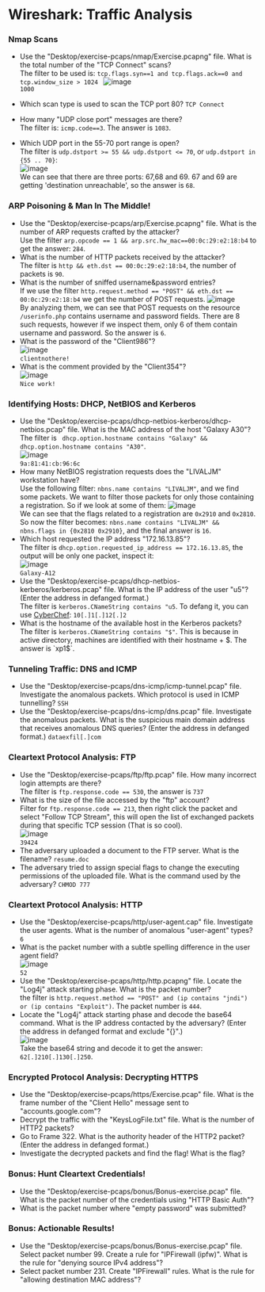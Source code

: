# Wireshark: Traffic Analysis

### Nmap Scans
- Use the "Desktop/exercise-pcaps/nmap/Exercise.pcapng" file. What is the total number of the "TCP Connect" scans? <br />
The filter to be used is: `tcp.flags.syn==1 and tcp.flags.ack==0 and tcp.window_size > 1024 `
![image](https://github.com/user-attachments/assets/25440297-bea5-42af-91d3-aee1b3aa7428)<br />
`1000`

- Which scan type is used to scan the TCP port 80? `TCP Connect`
- How many "UDP close port" messages are there? <br />
The filter is: `icmp.code==3`. The answer is `1083`.
- Which UDP port in the 55-70 port range is open? <br />
The filter is `udp.dstport >= 55 && udp.dstport <= 70`, or `udp.dstport in {55 .. 70}`: <br />
![image](https://github.com/user-attachments/assets/df170f19-2ab3-4508-afc1-de7645371a9b)<br />
We can see that there are three ports: 67,68 and 69. 67 and 69 are getting 'destination unreachable', so the answer is `68`.


### ARP Poisoning & Man In The Middle!
- Use the "Desktop/exercise-pcaps/arp/Exercise.pcapng" file. What is the number of ARP requests crafted by the attacker? <br />
Use the filter `arp.opcode == 1 && arp.src.hw_mac==00:0c:29:e2:18:b4` to get the answer: `284`.
- What is the number of HTTP packets received by the attacker? <br />
The filter is `http && eth.dst == 00:0c:29:e2:18:b4`, the number of packets is `90`.
- What is the number of sniffed username&password entries? <br />
If we use the filter `http.request.method == "POST" && eth.dst == 00:0c:29:e2:18:b4` we get the number of POST requests. 
![image](https://github.com/user-attachments/assets/c9f7224a-9a19-4100-b45a-49a32a3877f5) <br />
By analyzing them, we can see that POST requests on the resource `/userinfo.php` contains username and password fields. There are 8 such requests, however if we inspect them, only 6 of them contain username and password. So the answer is `6`.
- What is the password of the "Client986"? <br />
![image](https://github.com/user-attachments/assets/874b593f-50b4-4ea3-9be8-6b0f54e5a038)<br />
`clientnothere!`
- What is the comment provided by the "Client354"? <br />
![image](https://github.com/user-attachments/assets/d8a0ef2d-a4cd-4a20-915d-fa63e6e9ae26) <br />
`Nice work!`

### Identifying Hosts: DHCP, NetBIOS and Kerberos
- Use the "Desktop/exercise-pcaps/dhcp-netbios-kerberos/dhcp-netbios.pcap" file. What is the MAC address of the host "Galaxy A30"? <br />
The filter is ` dhcp.option.hostname contains "Galaxy" && dhcp.option.hostname contains "A30"`. <br />
![image](https://github.com/user-attachments/assets/a37bda3e-782b-4554-b96f-43f9321dbab9)<br />
`9a:81:41:cb:96:6c`
- How many NetBIOS registration requests does the "LIVALJM" workstation have? <br />
Use the following filter: `nbns.name contains "LIVALJM"`, and we find some packets. We want to filter those packets for only those containing a registration. So if we look at some of them: 
![image](https://github.com/user-attachments/assets/a46b6669-3f32-4f18-9d6a-b0ec95b4d486)<br />
We can see that the flags related to a registration are `0x2910` and `0x2810`. So now the filter becomes: `nbns.name contains "LIVALJM" && nbns.flags in {0x2810 0x2910}`, and the final answer is `16`. 
- Which host requested the IP address "172.16.13.85"? <br />
The filter is `dhcp.option.requested_ip_address == 172.16.13.85`, the output will be only one packet, inspect it: <br />
![image](https://github.com/user-attachments/assets/45d0c654-ac16-4173-bb2e-d5b52bd32cdf) <br />
`Galaxy-A12`
- Use the "Desktop/exercise-pcaps/dhcp-netbios-kerberos/kerberos.pcap" file. What is the IP address of the user "u5"? (Enter the address in defanged format.) <br />
The filter is `kerberos.CNameString contains "u5`. To defang it, you can use [CyberChef](https://gchq.github.io/CyberChef/): `10[.]1[.]12[.]2`
- What is the hostname of the available host in the Kerberos packets? <br />
The filter is `kerberos.CNameString contains "$"`. This is because in active directory, machines are identified with their hostname + $. The answer is `xp1$`.

### Tunneling Traffic: DNS and ICMP
- Use the "Desktop/exercise-pcaps/dns-icmp/icmp-tunnel.pcap" file. Investigate the anomalous packets. Which protocol is used in ICMP tunnelling? `SSH`
- Use the "Desktop/exercise-pcaps/dns-icmp/dns.pcap" file. Investigate the anomalous packets. What is the suspicious main domain address that receives anomalous DNS queries? (Enter the address in defanged format.) `dataexfil[.]com`

### Cleartext Protocol Analysis: FTP
- Use the "Desktop/exercise-pcaps/ftp/ftp.pcap" file. How many incorrect login attempts are there? <br />
The filter is `ftp.response.code == 530`, the answer is `737`
- What is the size of the file accessed by the "ftp" account? <br />
Filter for `ftp.response.code == 213`, then right click the packet and select "Follow TCP Stream", this will open the list of exchanged packets during that specific TCP session (That is so cool). <br />
![image](https://github.com/user-attachments/assets/7fb69cd4-6780-4df6-b04d-a996b2eacd82)<br />
`39424`
- The adversary uploaded a document to the FTP server. What is the filename? `resume.doc`
- The adversary tried to assign special flags to change the executing permissions of the uploaded file. What is the command used by the adversary? `CHMOD 777`

### Cleartext Protocol Analysis: HTTP
- Use the "Desktop/exercise-pcaps/http/user-agent.cap" file. Investigate the user agents. What is the number of anomalous  "user-agent" types? `6`
- What is the packet number with a subtle spelling difference in the user agent field? <br /> 
![image](https://github.com/user-attachments/assets/6da5b72a-175e-4cf5-8659-2296f8944c31)<br />
`52`
- Use the "Desktop/exercise-pcaps/http/http.pcapng" file. Locate the "Log4j" attack starting phase. What is the packet number? <br />
the filter is `http.request.method == "POST" and (ip contains "jndi") or (ip contains "Exploit")`. The packet number is `444`.
- Locate the "Log4j" attack starting phase and decode the base64 command. What is the IP address contacted by the adversary? (Enter the address in defanged format and exclude "{}".) <br />
![image](https://github.com/user-attachments/assets/14e76819-80bd-4919-a646-d4f1f4a6ca8c) <br />
Take the base64 string and decode it to get the answer: `62[.]210[.]130[.]250`.


### Encrypted Protocol Analysis: Decrypting HTTPS
- Use the "Desktop/exercise-pcaps/https/Exercise.pcap" file. What is the frame number of the "Client Hello" message sent to "accounts.google.com"?
- Decrypt the traffic with the "KeysLogFile.txt" file. What is the number of HTTP2 packets?
- Go to Frame 322. What is the authority header of the HTTP2 packet? (Enter the address in defanged format.)
- Investigate the decrypted packets and find the flag! What is the flag?

### Bonus: Hunt Cleartext Credentials!
- Use the "Desktop/exercise-pcaps/bonus/Bonus-exercise.pcap" file. What is the packet number of the credentials using "HTTP Basic Auth"?
- What is the packet number where "empty password" was submitted?

### Bonus: Actionable Results!
- Use the "Desktop/exercise-pcaps/bonus/Bonus-exercise.pcap" file. Select packet number 99. Create a rule for "IPFirewall (ipfw)". What is the rule for "denying source IPv4 address"?
- Select packet number 231. Create "IPFirewall" rules. What is the rule for "allowing destination MAC address"?
